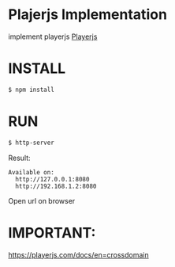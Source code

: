 # Plajerjs Implementation
implement playerjs
[Playerjs](https://playerjs.com/)

# INSTALL
```bash
$ npm install
```

# RUN
```bash
$ http-server
```

Result:
```
Available on:
  http://127.0.0.1:8080
  http://192.168.1.2:8080
```

Open url on browser

# IMPORTANT:
https://playerjs.com/docs/en=crossdomain
